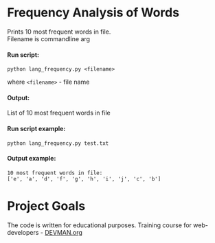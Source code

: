 # Frequency Analysis of Words

Prints 10 most frequent words in file.  
Filename is commandline arg

#### Run script:
```
python lang_frequency.py <filename>
```
where  `<filename>` - file name

#### Output:
List of 10 most frequent words in file

#### Run script example:
```
python lang_frequency.py test.txt
```
#### Output example:
```
10 most frequent words in file:
['e', 'a', 'd', 'f', 'g', 'h', 'i', 'j', 'c', 'b']
```

# Project Goals

The code is written for educational purposes. Training course for web-developers - [DEVMAN.org](https://devman.org)